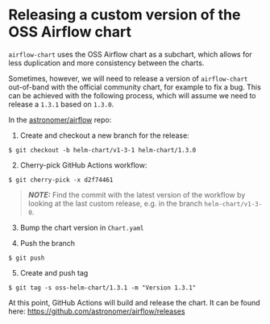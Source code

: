 # Releasing a custom version of the OSS Airflow chart

`airflow-chart` uses the OSS Airflow chart as a subchart, which allows for less duplication and more consistency between the charts.

Sometimes, however, we will need to release a version of `airflow-chart` out-of-band with the official community chart, for example to fix a bug.
This can be achieved with the following process, which will assume we need to release a `1.3.1` based on `1.3.0`.

In the [astronomer/airflow](https://github.com/astronomer/airflow) repo:

1. Create and checkout a new branch for the release:

```shell
$ git checkout -b helm-chart/v1-3-1 helm-chart/1.3.0
```

2. Cherry-pick GitHub Actions workflow:

```shell
$ git cherry-pick -x d2f74461
```

> **_NOTE:_** Find the commit with the latest version of the workflow by looking at the last custom release, e.g. in the branch `helm-chart/v1-3-0`.

3. Bump the chart version in `Chart.yaml`

4. Push the branch

```shell
$ git push
```

5. Create and push tag

```shell
$ git tag -s oss-helm-chart/1.3.1 -m "Version 1.3.1"
```

At this point, GitHub Actions will build and release the chart. It can be found here:
https://github.com/astronomer/airflow/releases
